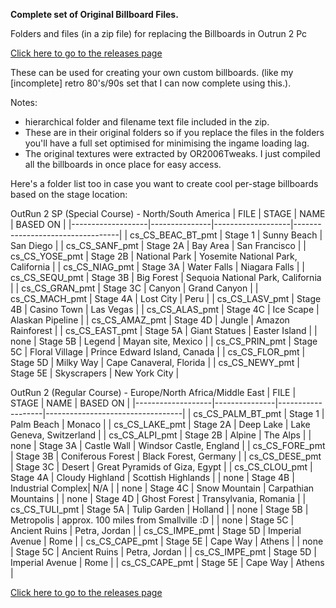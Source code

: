 
**Complete set of Original Billboard Files.**

Folders and files (in a zip file) for replacing the Billboards in Outrun 2 Pc

[Click here to go to the releases page](https://github.com/ksdomino/or2billboards/releases)

These can be used for creating your own custom billboards.
(like my [incomplete] retro 80's/90s set that I can now complete using this.). 

Notes: 
- hierarchical folder and filename text file included in the zip. 
- These are in their original folders so if you replace the files in the folders you'll have a full set optimised for minimising the ingame loading lag.
- The original textures were extracted by OR2006Tweaks. I just compiled all the billboards in once place for easy access.


Here's a folder list too in case you want to create cool per-stage billboards based on the stage location:


OutRun 2 SP (Special Course) - North/South America
| FILE              | STAGE         | NAME              | BASED ON                         |
|-------------------|---------------|-------------------|----------------------------------|
| cs_CS_BEAC_BT_pmt | Stage 1       | Sunny Beach       | San Diego                        |
| cs_CS_SANF_pmt    | Stage 2A      | Bay Area          | San Francisco                    |
| cs_CS_YOSE_pmt    | Stage 2B      | National Park     | Yosemite National Park, California |
| cs_CS_NIAG_pmt    | Stage 3A      | Water Falls       | Niagara Falls                    |
| cs_CS_SEQU_pmt    | Stage 3B      | Big Forest        | Sequoia National Park, California |
| cs_CS_GRAN_pmt    | Stage 3C      | Canyon            | Grand Canyon                     |
| cs_CS_MACH_pmt    | Stage 4A      | Lost City         | Peru                             |
| cs_CS_LASV_pmt    | Stage 4B      | Casino Town       | Las Vegas                        |
| cs_CS_ALAS_pmt    | Stage 4C      | Ice Scape         | Alaskan Pipeline                 |
| cs_CS_AMAZ_pmt    | Stage 4D      | Jungle            | Amazon Rainforest                |
| cs_CS_EAST_pmt    | Stage 5A      | Giant Statues     | Easter Island                    |
| none              | Stage 5B      | Legend            | Mayan site, Mexico               |
| cs_CS_PRIN_pmt    | Stage 5C      | Floral Village    | Prince Edward Island, Canada     |
| cs_CS_FLOR_pmt    | Stage 5D      | Milky Way         | Cape Canaveral, Florida          |
| cs_CS_NEWY_pmt    | Stage 5E      | Skyscrapers       | New York City                    |

OutRun 2 (Regular Course) - Europe/North Africa/Middle East
| FILE              | STAGE         | NAME              | BASED ON                         |
|-------------------|---------------|-------------------|----------------------------------|
| cs_CS_PALM_BT_pmt | Stage 1       | Palm Beach        | Monaco                           |
| cs_CS_LAKE_pmt    | Stage 2A      | Deep Lake         | Lake Geneva, Switzerland         |
| cs_CS_ALPI_pmt    | Stage 2B      | Alpine            | The Alps                         |
| none              | Stage 3A      | Castle Wall       | Windsor Castle, England          |
| cs_CS_FORE_pmt    | Stage 3B      | Coniferous Forest | Black Forest, Germany            |
| cs_CS_DESE_pmt    | Stage 3C      | Desert            | Great Pyramids of Giza, Egypt    |
| cs_CS_CLOU_pmt    | Stage 4A      | Cloudy Highland   | Scottish Highlands               |
| none              | Stage 4B      | Industrial Complex| N/A                              |
| none              | Stage 4C      | Snow Mountain     | Carpathian Mountains             |
| none              | Stage 4D      | Ghost Forest      | Transylvania, Romania            |
| cs_CS_TULI_pmt    | Stage 5A      | Tulip Garden      | Holland                          |
| none              | Stage 5B      | Metropolis        | approx. 100 miles from Smallville :D |
| none              | Stage 5C      | Ancient Ruins     | Petra, Jordan                    |
| cs_CS_IMPE_pmt    | Stage 5D      | Imperial Avenue   | Rome                             |
| cs_CS_CAPE_pmt    | Stage 5E      | Cape Way          | Athens                           |
| none              | Stage 5C      | Ancient Ruins     | Petra, Jordan                    |
| cs_CS_IMPE_pmt    | Stage 5D      | Imperial Avenue   | Rome                             |
| cs_CS_CAPE_pmt    | Stage 5E      | Cape Way          | Athens                           |

[Click here to go to the releases page](https://github.com/ksdomino/or2billboards/releases)

